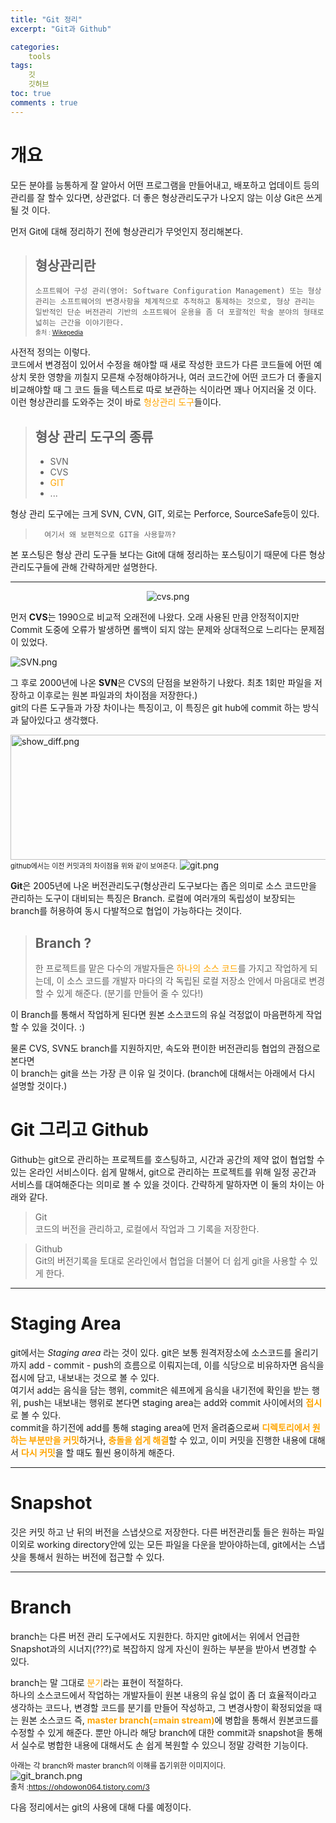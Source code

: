 ```yaml
---
title: "Git 정리"
excerpt: "Git과 Github"

categories:
    tools
tags:
    깃
    깃허브
toc: true
comments : true
---
```

# 개요  
모든 분야를 능통하게 잘 알아서 어떤 프로그램을 만들어내고, 배포하고 업데이트 등의 관리를 잘 할수 있다면, 상관없다. 더 좋은 형상관리도구가 나오지 않는 이상 Git은 쓰게 될 것 이다.  
  
먼저 Git에 대해 정리하기 전에 형상관리가 무엇인지 정리해본다.  
> ## 형상관리란  
> ``소프트웨어 구성 관리(영어: Software Configuration Management) 또는 형상 관리는 소프트웨어의 변경사항을 체계적으로 추적하고 통제하는 것으로, 형상 관리는 일반적인 단순 버전관리 기반의 소프트웨어 운용을 좀 더 포괄적인 학술 분야의 형태로 넓히는 근간을 이야기한다.``  <span style = "font-size: 10px">  
 출처 : [Wikepedia](https://ko.wikipedia.org/wiki/%EA%B5%AC%EC%84%B1_%EA%B4%80%EB%A6%AC)</span>  

 사전적 정의는 이렇다.  
 코드에서 변경점이 있어서 수정을 해야할 때 새로 작성한 코드가 다른 코드들에 어떤 예상치 못한 영향을 끼칠지 모른채 수정해야하거나, 여러 코드간에 어떤 코드가 더 좋을지 비교해야할 때 그 코드 들을 텍스트로 따로 보관하는 식이라면 꽤나 어지러울 것 이다.  
  이런 형상관리를 도와주는 것이 바로 <span style = "color : orange">형상관리 도구</span>들이다.
  
>## 형상 관리 도구의 종류  
> - SVN
> - CVS
> - <span style = "color :orange">GIT</span> 
> - ...  

형상 관리 도구에는 크게 SVN, CVN, GIT, 외로는 Perforce, SourceSafe등이 있다. 

>``  
여기서 왜 보편적으로 GIT을 사용할까? 
``  

본 포스팅은 형상 관리 도구들 보다는 Git에 대해 정리하는 포스팅이기 때문에 다른 형상관리도구들에 관해 간략하게만 설명한다.  

------------------------------  


<p align = "center">
<img alt = "cvs.png" src = "../../assets/images/git/cvs.png"></p> 
  
먼저 <strong>CVS</strong>는 1990으로 비교적 오래전에 나왔다. 오래 사용된 만큼 안정적이지만 Commit 도중에 오류가 발생하면 롤백이 되지 않는 문제와 상대적으로 느리다는 문제점이 있었다.  

  
<img alt = "SVN.png" src = "../../assets/images/git/SVN.png">

그 후로 2000년에 나온 <strong>SVN</strong>은 CVS의 단점을 보완하기 나왔다. 최초 1회만 파일을 저장하고 이후로는 원본 파일과의 차이점을 저장한다.)  
git의 다른 도구들과 가장 차이나는 특징이고, 이 특징은 git hub에 commit 하는 방식과 닮아있다고 생각했다.  
  
<img alt = "show_diff.png" src = "../../assets/images/git/show_diff.png" style = "height: 200px; width : 900px">
<span style = "font-size : 11px">github에서는 이전 커밋과의 차이점을 위와 같이 보여준다.</span>  

<img alt = "git.png" src = "../../assets/images/git/git.png">

<strong>Git</strong>은 2005년에 나온 버전관리도구(형상관리 도구보다는 좁은 의미로 소스 코드만을 관리하는 도구이 대비되는 특징은 Branch. 로컬에 여러개의 독립성이 보장되는 branch를 허용하여 동시 다발적으로 협업이 가능하다는 것이다.

>## Branch ?  
>한 프로젝트를 맡은 다수의 개발자들은 
<span style = "color : orange"> 하나의 소스 코드</span>를 가지고 작업하게 되는데, 이 소스 코드를 개발자 마다의 각 독립된 로컬 저장소 안에서 마음대로 변경할 수 있게 해준다. (분기를 만들어 줄 수 있다!)
  
이 Branch를 통해서 작업하게 된다면 원본 소스코드의 유실 걱정없이 마음편하게 작업할 수 있을 것이다. :)

물론 CVS, SVN도 branch를 지원하지만, 속도와 편이한 버전관리등 협업의 관점으로 본다면    
이 branch는 git을 쓰는 가장 큰 이유 일 것이다.  (branch에 대해서는 아래에서 다시 설명할 것이다.)

# Git 그리고 Github  
Github는 git으로 관리하는 프로젝트를 
호스팅하고, 시간과 공간의 제약 없이 협업할 수 있는 온라인 서비스이다. 쉽게 말해서, git으로 관리하는 프로젝트를 위해 일정 공간과 서비스를 대여해준다는 의미로 볼 수 있을 것이다. 간략하게 말하자면 이 둘의 차이는 아래와 같다.  
>Git  
>코드의 버전을 관리하고, 로컬에서 작업과 그 기록을 저장한다.
  
>Github  
>Git의 버전기록을 토대로 온라인에서 협업을 더불어 더 쉽게 git을 사용할 수 있게 한다.

---------------------------

# Staging Area  
git에서는 _Staging area_ 라는 것이 있다. git은 보통 원격저장소에 소스코드를 올리기 까지 add - commit - push의 흐름으로 이뤄지는데, 이를 식당으로 비유하자면 음식을 접시에 담고, 내보내는 것으로 볼 수 있다.  
여기서 add는 음식을 담는 행위, commit은 쉐프에게 음식을 내기전에 확인을 받는 행위, push는 내보내는 행위로 본다면 staging area는 add와 commit 사이에서의 <span style = "color : orange"><strong>접시</strong></span>로 볼 수 있다.  
commit을 하기전에 add를 통해 staging  area에 먼저 올려줌으로써 <span style = "color : orange"><strong>디렉토리에서 원하는 부분만을 커밋</strong></span>하거나, <span style = "color : orange"><strong>충돌을 쉽게 해결</strong></span>할 수 있고, 이미 커밋을 진행한 내용에 대해서 <span style = "color : orange"><strong>다시 커밋</strong></span>을 할 때도 훨씬 용이하게 해준다.  

-------------------------------  

# Snapshot  
깃은 커밋 하고 난 뒤의 버전을 스냅샷으로 저장한다. 다른 버전관리툴 들은 원하는 파일 이외로 working directory안에 있는 모든 파일을 다운을 받아야하는데, git에서는 스냅샷을 통해서 원하는 버전에 접근할 수 있다.  

------------------------------

# Branch
branch는 다른 버전 관리 도구에서도 지원한다. 하지만 git에서는 위에서 언급한 Snapshot과의 시너지(???)로 복잡하지 않게 자신이 원하는 부분을 받아서 변경할 수 있다.  

branch는 말 그대로 <span style = "color : orange">분기</span>라는 표현이 적절하다.  
하나의 소스코드에서 작업하는 개발자들이 원본 내용의 유실 없이 좀 더 효율적이라고 생각하는 코드나, 변경할 코드를 분기를 만들어 작성하고, 그 변경사항이 확정되었을 때는 원본 소스코드 즉, <span style = "color : orange"><strong>master branch(=main stream)</strong></span>에 병합을 통해서 원본코드를 수정할 수 있게 해준다. 뿐만 아니라 해당 branch에 대한 commit과 snapshot을 통해서 실수로 병합한 내용에 대해서도 손 쉽게 복원할 수 있으니 정말 강력한 기능이다.  

   

<span style ="font-size : 12px">아래는 각 branch와 master branch의 이해를 돕기위한 이미지이다.</span>  
<img alt = "git_branch.png" src = "../../../assets/images/git/git_branch.png">  
<span style ="font-size : 12px">출처 :[https://ohdowon064.tistory.com/3 ](https://ohdowon064.tistory.com/3)</span>  

다음 정리에서는 git의 사용에 대해 다룰 예정이다.